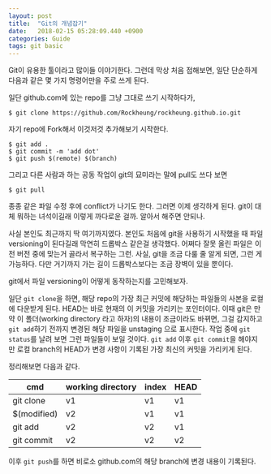 ```yaml
---
layout: post
title:  "Git의 개념잡기"
date:   2018-02-15 05:28:09.440 +0900
categories: Guide
tags: git basic
---
```


Git이 유용한 툴이라고 많이들 이야기한다. 그런데 막상 처음 접해보면, 일단 단순하게 다음과 같은 몇 가지 명령어만을 주로 쓰게 된다.

<!--more-->

일단 github.com에 있는 repo를 그냥 그대로 쓰기 시작하다가,

    $ git clone https://github.com/Rockheung/rockheung.github.io.git

자기 repo에 Fork해서 이것저것 추가해보기 시작한다.

    $ git add .
    $ git commit -m 'add dot'
    $ git push $(remote) $(branch)

그리고 다른 사람과 하는 공동 작업이 git의 묘미라는 말에 pull도 쓰다 보면

    $ git pull

종종 같은 파일 수정 후에 conflict가 나기도 한다. 그러면 이제 생각하게 된다. git이 대체 뭐하는 녀석이길래 이렇게 까다로운 걸까. 알아서 해주면 안되나.

사실 본인도 최근까지 딱 여기까지였다. 본인도 처음에 git을 사용하기 시작했을 때 파일 versioning이 된다길래 막연히 드롭박스 같은걸 생각했다. 어쩌다 잘못 올린 파일은 이전 버전 중에 맞는거 골라서 복구하는 그런. 사실, git을 조금 다룰 줄 알게 되면, 그런 게 가능하다. 다만 거기까지 가는 길이 드롭박스보다는 조금 장벽이 있을 뿐이다.

git에서 파일 versioning이 어떻게 동작하는지를 고민해보자.

일단 `git clone`을 하면, 해당 repo의 가장 최근 커밋에 해당하는 파일들의 사본을 로컬에 다운받게 된다. HEAD는 바로 현재의 이 커밋을 가리키는 포인터이다. 이때 git은 만약 이 폴더(working directory 라고 하자)의 내용이 조금이라도 바뀌면, 그걸 감지하고 `git add`하기 전까지 변경된 해당 파일을 unstaging 으로 표시한다. 작업 중에 `git status`를 날려 보면 그런 파일들이 보일 것이다. `git add` 이후 `git commit`을 해야지만 로컬 branch의 HEAD가 변경 사항이 기록된 가장 최신의 커밋을 가리키게 된다.

정리해보면 다음과 같다.

cmd | working  directory | index | HEAD
----|----|----|----
git clone | v1 | v1 | v1
$(modified) | v2 | v1 | v1
git add | v2 | v2 | v1
git commit | v2 | v2 | v2

이후 `git push`를 하면 비로소 github.com의 해당 branch에 변경 내용이 기록된다.
